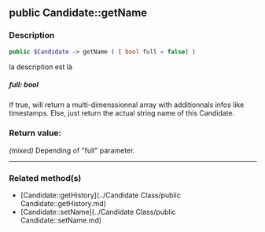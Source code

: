 ## public Candidate::getName

### Description    

```php
public $Candidate -> getName ( [ bool full = false] )
```

la description
est là    


##### **full:** *bool*   
If true, will return a multi-dimenssionnal array with additionnals infos like timestamps.
Else, just return the actual string name of this Candidate.    



### Return value:   

*(mixed)* Depending of "full" parameter.


---------------------------------------

### Related method(s)      

* [Candidate::getHistory](../Candidate Class/public Candidate::getHistory.md)    
* [Candidate::setName](../Candidate Class/public Candidate::setName.md)    
